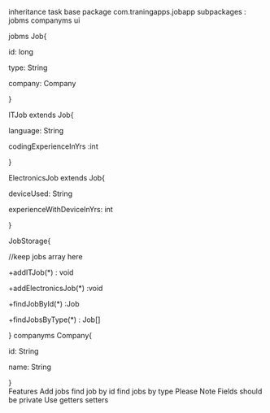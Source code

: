 inheritance task
base package com.traningapps.jobapp
subpackages :
jobms
companyms
ui

jobms
Job{

id: long

type: String

company: Company

}


ITJob extends Job{

language: String

codingExperienceInYrs :int

}


ElectronicsJob extends Job{

deviceUsed: String

experienceWithDeviceInYrs: int

}


JobStorage{

//keep jobs array here

+addITJob(*) : void

+addElectronicsJob(*) :void

+findJobById(*) :Job

+findJobsByType(*) : Job[]


}
companyms
Company{

id: String

name: String


}                  
Features
Add jobs
find job by id
find jobs by type
Please Note
Fields should be private
Use getters setters
